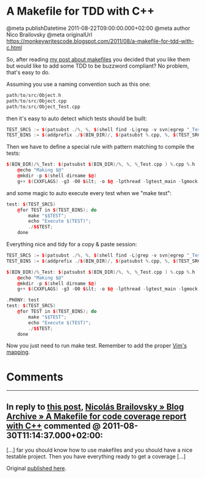 # A Makefile for TDD with C++

@meta publishDatetime 2011-08-22T09:00:00.000+02:00
@meta author Nico Brailovsky
@meta originalUrl https://monkeywritescode.blogspot.com/2011/08/a-makefile-for-tdd-with-c.html

So, after reading [my post about makefiles](/md_blog/2011/0818_Makefiles.md) you decided that you like them but would like to add some TDD to be buzzword compliant? No problem, that's easy to do.

Assuming you use a naming convention such as this one:

```c++
path/to/src/Object.h
path/to/src/Object.cpp
path/to/src/Object_Test.cpp
```

then it's easy to auto detect which tests should be built:

```c++
TEST_SRCS := $(patsubst ./%, %, $(shell find -L|grep -v svn|egrep "_Test.cpp$$" ) )
TEST_BINS := $(addprefix ./$(BIN_DIR)/, $(patsubst %.cpp, %, $(TEST_SRCS)) )
```

Then we have to define a special rule with pattern matching to compile the tests:

```c++
$(BIN_DIR)/%_Test: $(patsubst $(BIN_DIR)/%, %, %_Test.cpp ) %.cpp %.h
	@echo "Making $@"
	@mkdir -p $(shell dirname $@)
	g++ $(CXXFLAGS) -g3 -O0 $&lt; -o $@ -lpthread -lgtest_main -lgmock $(OBJECTS) $(LDFLAGS)
```

and some magic to auto execute every test when we "make test":

```c++
test: $(TEST_SRCS)
	@for TEST in $(TEST_BINS); do
		make "$$TEST";
		echo "Execute $(TEST)";
		./$$TEST;
	done
```

Everything nice and tidy for a copy & paste session:

```c++
TEST_SRCS := $(patsubst ./%, %, $(shell find -L|grep -v svn|egrep "_Test.cpp$$" ) )
TEST_BINS := $(addprefix ./$(BIN_DIR)/, $(patsubst %.cpp, %, $(TEST_SRCS)) )

$(BIN_DIR)/%_Test: $(patsubst $(BIN_DIR)/%, %, %_Test.cpp ) %.cpp %.h
	@echo "Making $@"
	@mkdir -p $(shell dirname $@)
	g++ $(CXXFLAGS) -g3 -O0 $&lt; -o $@ -lpthread -lgtest_main -lgmock $(OBJECTS) $(LDFLAGS)

.PHONY: test
test: $(TEST_SRCS)
	@for TEST in $(TEST_BINS); do
		make "$$TEST";
		echo "Execute $(TEST)";
		./$$TEST;
	done
```

Now you just need to run make test. Remember to add the proper [Vim's mapping](/md_blog/2010/0629_Vimtipsmakethingsworkagain.md).


# Comments

---
## In reply to [this post](), [Nicolás Brailovsky » Blog Archive » A Makefile for code coverage report with C++](/md_blog/2011/0830_AMakefileforcodecoveragereportwithC.md) commented @ 2011-08-30T11:14:37.000+02:00:

[...] far you should know how to use makefiles and you should have a nice testable project. Then you have everything ready to get a coverage [...]

Original [published here](/md_blog/2011/0822_AMakefileforTDDwithC.md).
